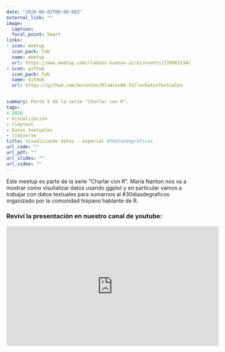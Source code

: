 ```yaml
---
date: "2020-06-02T00:00:00Z"
external_link: ""
image:
  caption:
  focal_point: Smart
links:
- icon: meetup
  icon_pack: fab
  name: meetup
  url: https://www.meetup.com/rladies-buenos-aires/events/270963134/
- icon: github
  icon_pack: fab
  name: GitHub
  url: https://github.com/mcnanton/RladiesBA-TallerDatosTextuales


summary: Parte 5 de la serie "Charlar con R".
tags:
- 2020
- Visualización
- tidytext
- Datos textuales
- tidyverse
title: Visualizando datos - especial #30díasdegráficos
url_code: ""
url_pdf: ""
url_slides: ""
url_video: ""
---
```


Este meetup es parte de la serie "Charlar con R". María Nanton nos va a mostrar como visulializar datos usando ggplot y en particular vamos a trabajar con datos textuales para sumarnos al #30diasdegraficos organizado por la comunidad hispano hablante de R.




### Reviví la presentación en nuestro canal de youtube:


<iframe width="560" height="315" src="https://www.youtube.com/embed/WXp1T9JEIRM" title="YouTube video player" frameborder="0" allow="accelerometer; autoplay; clipboard-write; encrypted-media; gyroscope; picture-in-picture" allowfullscreen></iframe>